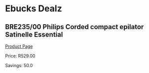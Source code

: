 
# Ebucks Dealz
## BRE235/00 Philips Corded compact epilator Satinelle Essential
[Product Page](https://www.ebucks.com/web/shop/productSelected.do?prodId=1056110588&catId=1186086453)

Price: R529.00

Savings: 50.0


	